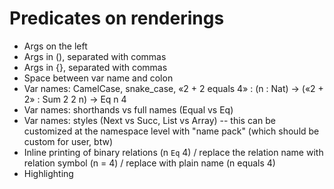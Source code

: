 # Predicates on renderings

* Args on the left
* Args in (), separated with commas
* Args in {}, separated with commas
* Space between var name and colon
* Var names: CamelCase, snake_case, «2 + 2 equals 4» : (n : Nat) -> («2 + 2» : Sum 2 2 n) -> Eq n 4
* Var names: shorthands vs full names (Equal vs Eq)
* Var names: styles (Next vs Succ, List vs Array) -- this can be customized at the namespace level with "name pack" (which should be custom for user, btw)
* Inline printing of binary relations (n `Eq` 4) / replace the relation name with relation symbol (n = 4) / replace with plain name (n equals 4)
* Highlighting
